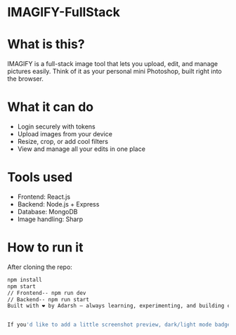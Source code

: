 # IMAGIFY-FullStack

# What is this?
IMAGIFY is a full-stack image tool that lets you upload, edit, and manage pictures easily. Think of it as your personal mini Photoshop, built right into the browser.

# What it can do
- Login securely with tokens
- Upload images from your device
- Resize, crop, or add cool filters
- View and manage all your edits in one place

# Tools used
- Frontend: React.js
- Backend: Node.js + Express
- Database: MongoDB
- Image handling: Sharp

# How to run it
After cloning the repo:
```bash
npm install
npm start
// Frontend-- npm run dev
// Backend-- npm run start
Built with ❤️ by Adarsh — always learning, experimenting, and building cool stuff


If you'd like to add a little screenshot preview, dark/light mode badge, or contributor guide, I can help with that too. Want this to reflect your vibe more? Just say the word!
